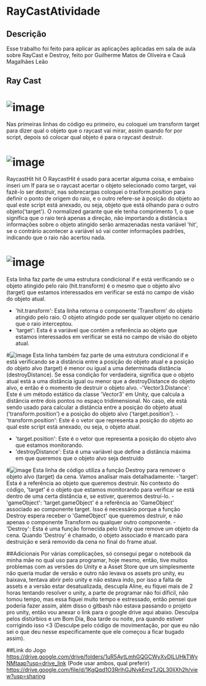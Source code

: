 # RayCastAtividade

## Descrição
Esse trabalho foi feito para aplicar as aplicações aplicadas em sala de aula sobre RayCast e Destroy, feito por Guilherme Matos de Oliveira e Cauã Magalhães Leão

## Ray Cast
# ![image](https://github.com/GuilhermeM777/RayCastAtividade/assets/127865701/598864d5-a489-4a10-8ecd-69a0bd01a133)
Nas primeiras linhas do código eu primeiro, eu coloquei um transform target para dizer qual o objeto que o raycast vai mirar, assim quando for por script, depois só colocar qual objeto é para o raycast destruir.

# ![image](https://github.com/GuilhermeM777/RayCastAtividade/assets/127865701/450d4594-5ba8-46aa-98fa-8e042f3e40fb)
RaycastHit hit 
O RaycastHit é usado para acertar alguma coisa, e embaixo inseri um If para se o raycast acertar o objeto selecionado como target, vai fazê-lo ser destruir, nas sobrecargas coloquei o trasform.position para definir o ponto de origem do raio, e o outro refere-se à posição do objeto ao qual este script está anexado, ou seja,  objeto que está olhando para o outro objeto('target'). O normalized garante que ele tenha comprimento 1, o que significa que o raio terá apenas a direção, não importando a distância.s informações sobre o objeto atingido serão armazenadas nesta variável 'hit', se o contrário acontecer a variável só vai conter informações padrões, indicando que o raio não acertou nada.

# ![image](https://github.com/GuilhermeM777/RayCastAtividade/assets/127865701/a419f042-6131-4372-8d58-cbf161b3cdfe)
Esta linha faz parte de uma estrutura condicional if e está verificando se o objeto atingido pelo raio (hit.transform) é o mesmo que o objeto alvo (target) que estamos interessados em verificar se está no campo de visão do objeto atual.
 - 'hit.transform': Esta linha retorna o componente 'Transform' do objeto atingido pelo raio. O objeto atingido pode ser qualquer objeto no cenário que o raio interceptou.
 - 'target': Esta é a variável que contém a referência ao objeto que estamos interessados em verificar se está no campo de visão do objeto atual.

#![image](https://github.com/GuilhermeM777/RayCastAtividade/assets/127865701/d26460ab-b845-4020-ac49-29995c11a260)
Esta linha também faz parte de uma estrutura condicional if e está verificando se a distância entre a posição do objeto atual e a posição do objeto alvo (target) é menor ou igual a uma determinada distância (destroyDistance). Se essa condição for verdadeira, significa que o objeto atual está a uma distância igual ou menor que a destroyDistance do objeto alvo, e então é o momento de destruir o objeto alvo.
 -'Vector3.Distance': Este é um método estático da classe 'Vector3' em Unity, que calcula a distância entre dois pontos no espaço tridimensional. No caso, ele está sendo usado para calcular a distância entre a posição do objeto atual ('transform.position') e a posição do objeto alvo ('target.position').
 -'transform.position': Este é o vetor que representa a posição do objeto ao qual este script está anexado, ou seja, o objeto atual.
 - 'target.position': Este é o vetor que representa a posição do objeto alvo que estamos monitorando.
 - 'destroyDistance': Esta é uma variável que define a distância máxima em que queremos que o objeto alvo seja destruído

#![image](https://github.com/GuilhermeM777/RayCastAtividade/assets/127865701/55155cf8-5f91-4bfd-b19f-22c0889ae6e8)
Esta linha de código utiliza a função Destroy para remover o objeto alvo (target) da cena. Vamos analisar mais detalhadamente:
 -'target': Esta é a referência ao objeto que queremos destruir. No contexto do código, 'target' é o objeto que estamos monitorando para verificar se está dentro de uma certa distância e, se estiver, queremos destruí-lo.
 -'gameObject': 'target.gameObject' é a referência ao 'GameObject' associado ao componente target. Isso é necessário porque a função Destroy espera receber o 'GameObject' que queremos destruir, e não apenas o componente Transform ou qualquer outro componente.
 -'Destroy': Esta é uma função fornecida pelo Unity que remove um objeto da cena. Quando 'Destroy' é chamado, o objeto associado é marcado para destruição e será removido da cena no final do frame atual.

 ##Adicionais
 Por várias complicações, só consegui pegar o notebook da minha mãe no qual uso para programar, hoje mesmo, então, tive muitos problemas com as versões do Unity e a Asset Store que um simplesmente não queria mudar de versão e outro não levava os assets pro unity, eu baixava, tentava abrir pelo unity e não estava indo, por isso a falta de assets e a versão estar desatualizada, descupla Aline, eu fiquei mais de 2 horas tentando resolver o unity, a parte de programar não foi díficil, não tomou tempo, mas essa fiquei muito tempo e estressado, então pensei que poderia fazer assim, além disso o gitbash não estava passando o projeto pro unity, então vou anexar o link para o google drive aqui abaixo. Desculpa pelos distúrbios e um Bom Dia, Boa tarde ou noite, pra quando estiver corrigindo isso <3 (Desculpe pelo código de movimentação, por que eu não sei o que deu nesse especificamente que ele começou a ficar bugado assim).

 ##Link do Jogo
https://drive.google.com/drive/folders/1uR5AytLmhGQGCWyXvDILUHkTWyNMtaap?usp=drive_link
(Pode usar ambos, qual preferir)
https://drive.google.com/file/d/1KgQqd1O3RrlhGJNvkEmzTJQL30ljXh2h/view?usp=sharing




